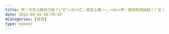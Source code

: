 ```yaml
---
title: 甲：今天上晚自习啵？\^O^/<br>乙：肯定上撒～→_→<br>甲：我剁死他妹妹！(ﾟДﾟ)ﾉ<br>乙：那要是他没得妹妹哪门搞耶？╮(￣▽￣)╭<br>丙：就是港啵╭∩╮（￣▽￣）╭∩╮<br>甲：...<br>这是一个真实的故事
date: 2015-04-18 08:39:19
mCategories: [说说]
type: moment
---
```


<div id="pics-20150418083919"></div>

<script>
var data = [
    {"link": "2015-04-18_000000.jpeg", "type": "shuoshuo"}
];
picsRender(data, "pics-20150418083919");
</script>
